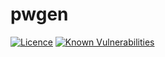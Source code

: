 # pwgen
[![Licence](https://img.shields.io/github/license/thecharge/pwgen?style=for-the-badge)](./LICENSE)
[![Known Vulnerabilities](https://snyk.io/test/github/thecharge/pwgen/main/badge.svg)](https://snyk.io/test/github/thecharge/pwgen)
